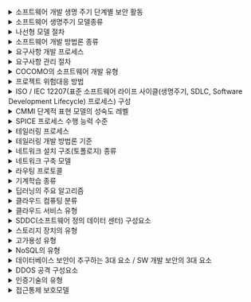 <details>
<summary>소프트웨어 개발 생명 주기 단계별 보안 활동</summary>
  <b>요설구테유</b><br/>
  요구사항 분석 단계, 설계 단계, 구현단계, 테스트 단계, 유지보수 단계
</details>

<details>
<summary>소프트웨어 생명주기 모델종류</summary>
  <b>폭프나반</b><br/>
  폭포수 모델, 프로토타이핑 모델, 나선형 모델, 반복적 모델
</details>

<details>
<summary>나선형 모델 절차</summary>
  <b>계위개고</b><br/>
  계획 및 정의, 위험 분석, 개발, 고객평가
</details>

<details>
<summary>소프트웨어 개발 방법론 종류</summary>
  <b>구정객컴 애제</b><br/>
  구조적 방법론, 정보공학 방법론, 객체지향 방법론, 컴포넌트 기반 방법론, 애자일 방법론, 제품 계열 방법론
</details>

<details>
<summary>요구사항 개발 프로세스</summary>
  <b>도분명확</b><br/>
  도출, 분석, 명세, 확인 및 분석
</details>

<details>
<summary>요구사항 관리 절차</summary>
  <b>협기변확</b><br/>
  요구사항 협상, 요구사항 기준선, 요구사항 변경관리, 요구사항 확인 및 검증
</details>

<details>
<summary>COCOMO의 소프트웨어 개발 유형</summary>
  <b>오세임</b><br/>
 Organin Mode, Semi-Detached Mode, Embedded Mode
</details>

<details>
<summary>프로젝트 위험대응 방법</summary>
  <b>회전 완수</b><br/>
  회피, 전기, 완화, 수용
</details>

<details>
<summary>ISO / IEC 12207(표준 소프트웨어 라이프 사이클(생명주기, SDLC, Software Development Lifecycle) 프로세스) 구성</summary>
  <b>기조지</b><br/>
  기본공정, 조직공정, 지원공정
</details>

<details>
<summary>CMMI 단계적 표현 모델의 성숙도 레벨</summary>
  <b>초관 정관최</b><br/>
  초기화, 관리, 정의, 관리, 최적화
</details>

<details>
<summary>SPICE 프로세스 수행 능력 수준</summary>
  <b>불수관 확예최</b><br/>
  불안정, 수행, 관리, 확립, 예측, 최적화
</details>

<details>
<summary>테일러링 프로세스</summary>
  <b>정표 상세문</b><br/>
  특징 정의, 표준 프로세스 선정 및 검증, 상위 커스텀 마이징, 세부 커스터마이징, 문서화
</details>

<details>
<summary>테일러링 개발 방법론 기준</summary>
  <b>목요프구 국법</b><br/>
  (내부)목표환경, 요구사항, 프로젝트 구성, 구성된 능력, (외부)국제 표준 품질 기구, 법적규제
</details>

<details>
<summary>네트워크 설치 구조(토폴로지) 종류</summary>
  <b>버트링성</b><br/>
  버스형, 트리형, 링형, 성형
</details>

<details>
<summary>네트워크 구축 모델</summary>
  <b>코분액</b><br/>
  코어계층, 분배 계층, 액세스 계층
</details>

<details>
<summary>라우팅 프로토콜</summary>
  <b>ROB</b><br/>
  RIP, OSPF, BGP
</details>

<details>
<summary>기계학습 종류</summary>
  <b>지비강</b><br/>
  지도학습, 비지도학습, 강화학습
</details>

<details>
<summary>딥러닝의 주요 알고리즘</summary>
  <b>심합순</b><br/>
  심층 신경망, 합성곱 신경망, 순환 신경망
</details>

<details>
<summary>클라우드 컴퓨팅 분류</summary>
  <b>사공하</b><br/>
  사설 클라우드, 공용 클라우드, 하이브리드 클라우드
</details>

<details>
<summary>클라우드 서비스 유형</summary>
  <b>인플소</b><br/>
  인프라형 서비스(IaaS), 플랫폼형 서비스(Paas), 소프트웨어형 서비스(Saas)
</details>

<details>
<summary>SDDC(소프트웨어 정의 데이터 센터) 구성요소</summary>
  <b>컴네스프</b><br/>
  SDC(Computing), SDN(Networking), SDS(Storage), 프로비저닝
</details>

<details>
<summary>스토리지 장치의 유형</summary>
  <b>다나스</b><br/>
  DAS, NAS, SAN
</details>

<details>
<summary>고가용성 유형</summary>
  <b>핫뮤콘</b><br/>
  Hot Stanby, Mutual Take-over, Concurrent Address
</details>

<details>
<summary>NoSQL의 유형</summary>
  <b>키컬도그</b><br/>
  Key-value Store, Column Family, Data Store, Document Sotre, Graph Store
</details>

<details>
<summary>데이터베이스 보안이 추구하는 3대 요소 / SW 개발 보안의 3대 요소</summary>
  <b>기무가</b><br/>
  기밀성, 무결성, 가용성
</details>

<details>
<summary>DDOS 공격 구성요소</summary>
  <b>HAMAD(하마드)</b><br/>
  Handler, Attacker, Master, Agent, Daemon
</details>

<details>
<summary>인증기술의 유형</summary>
  <b>지소생특</b><br/>
  지식기반, 소지기반, 생체기반, 특징 기반 인증
</details>

<details>
<summary>접근통제 보호모델</summary>
  <b>벨기비무</b><br/>
  벨-라파듈라 -> 기밀성, 비바모델, -> 무결성 보장
</details>
